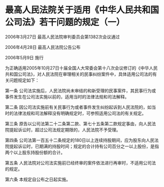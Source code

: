 # 最高人民法院关于适用《中华人民共和国公司法》若干问题的规定（一）

2006年3月27日 最高人民法院审判委员会第1382次会议通过

2006年4月28日 最高人民法院公告公布

2006年5月9日 施行

<!-- INFO END -->

为正确适用2005年10月27日十届全国人大常委会第十八次会议修订的《中华人民共和国公司法》，对人民法院在审理相关的民事纠纷案件中，具体适用公司法的有关问题规定如下：

第一条 公司法实施后，人民法院尚未审结的和新受理的民事案件，其民事行为或事件发生在公司法实施以前的，适用当时的法律法规和司法解释。

第二条 因公司法实施前有关民事行为或者事件发生纠纷起诉到人民法院的，如当时的法律法规和司法解释没有明确规定时，可参照适用公司法的有关规定。

第三条 原告以公司法第二十二条第二款、第七十五条第二款规定事由，向人民法院提起诉讼时，超过公司法规定期限的，人民法院不予受理。

第四条 公司法第一百五十二条规定的180日以上连续持股期间，应为股东向人民法院提起诉讼时，已期满的持股时间；规定的合计持有公司百分之一以上股份，是指两个以上股东持股份额的合计。

第五条 人民法院对公司法实施前已经终审的案件依法进行再审时，不适用公司法的规定。

第六条 本规定自公布之日起实施。